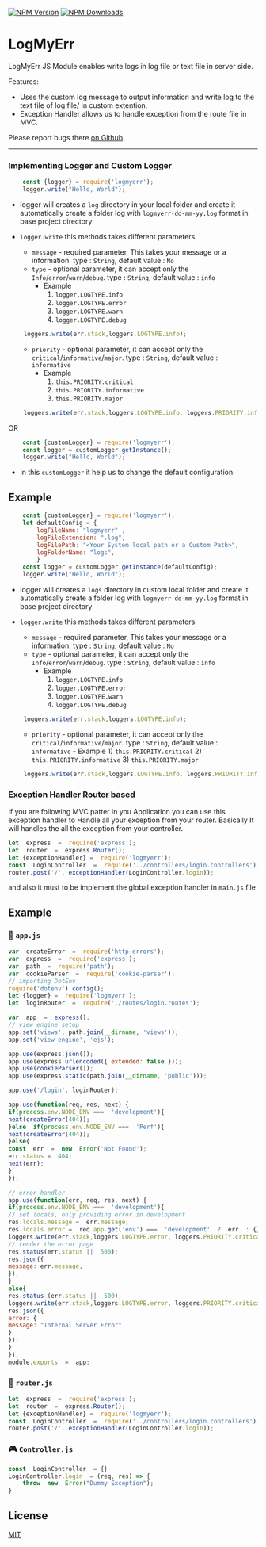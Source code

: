 [![NPM Version][npm-image]][npm-url]
[![NPM Downloads][downloads-image]][downloads-url]

# LogMyErr

LogMyErr JS Module enables write logs  in log file or text file in server side.

Features:

* Uses the custom log message  to output information and write log to the text file of log file/ in custom extention.
* Exception Handler allows us to handle exception from the route file in MVC.

Please report bugs there [on Github](https://github.com/arunsakthivel96/logmyerr/issues).

--------


### Implementing Logger and Custom Logger
```javascript
    const {logger} = require('logmyerr');
    logger.write("Hello, World");
```    
  * logger will creates a `log` directory in your local folder and create it automatically create a folder log with `logmyerr-dd-mm-yy.log` format in base project directory
  * `logger.write` this methods takes different parameters.
  
       - `message` - required parameter, This takes your message or a information. type : `String`, default value : `No`
       - `type` - optional parameter, it can accept only the `Info`/`error`/`warn`/`debug`. type : `String`, default value : `info`
            - Example 
                1) `logger.LOGTYPE.info`
                2) `logger.LOGTYPE.error`
                3) `logger.LOGTYPE.warn`
                4) `logger.LOGTYPE.debug`
	```javascript
	 loggers.write(err.stack,loggers.LOGTYPE.info);
	```

       - `priority` - optional parameter, it can accept only the `critical`/`informative`/`major`. type : `String`, default value : `informative`
            - Example
                1) `this.PRIORITY.critical`
                2) `this.PRIORITY.informative`
                3) `this.PRIORITY.major`
	```javascript
	 loggers.write(err.stack,loggers.LOGTYPE.info, loggers.PRIORITY.informative);
	```          
            
OR 
```javascript
    const {customLogger} = require('logmyerr');
    const logger = customLogger.getInstance();
    logger.write("Hello, World");
```    
   * In this `customLogger` it help us to change the default configuration. 
   
## Example
```javascript
    const {customLogger} = require('logmyerr');
    let defaultConfig = {
        logFileName: "logmyerr" ,
        logFileExtension: ".log",
        logFilePath: "<Your System local path or a Custom Path>", 
        logFolderName: "logs",
        }
    const logger = customLogger.getInstance(defaultConfig);
    logger.write("Hello, World");
```    
        
   * logger will creates a `logs` directory in custom local folder and create it automatically create a folder log with `logmyerr-dd-mm-yy.log` format in base project directory
  * `logger.write` this methods takes different parameters.
  
       - `message` - required parameter, This takes your message or a information. type : `String`, default value : `No`
       - `type` - optional parameter, it can accept only the `Info`/`error`/`warn`/`debug`. type : `String`, default value : `info`
            - Example 
                1) `logger.LOGTYPE.info`
                2) `logger.LOGTYPE.error`
                3) `logger.LOGTYPE.warn`
                4) `logger.LOGTYPE.debug`
                
	```javascript
	 loggers.write(err.stack,loggers.LOGTYPE.info);
	```
      - `priority` - optional parameter, it can accept only the `critical`/`informative`/`major`. type : `String`, default value : `informative`
            - Example
                1) `this.PRIORITY.critical`
                2) `this.PRIORITY.informative`
                3) `this.PRIORITY.major`
	```javascript
	 loggers.write(err.stack,loggers.LOGTYPE.info, loggers.PRIORITY.informative);
	```              
    

### Exception Handler Router based 

If you are following MVC patter in you Application you can use this exception handler to Handle all your exception from your router. Basically It will handles the all the exception from your controller. 

```javascript
let  express  =  require('express');
let  router  =  express.Router();
let {exceptionHandler} =  require('logmyerr');
const  LoginController  =  require('../controllers/login.controllers');
router.post('/', exceptionHandler(LoginController.login)); 
```     
and also it must to be implement the global exception handler in `main.js` file
## Example 
[](https://emojipedia.org/file-folder/)

### 📁 `app.js` 

```javascript
var  createError  =  require('http-errors');
var  express  =  require('express');
var  path  =  require('path');
var  cookieParser  =  require('cookie-parser');
// importing DotEnv
require('dotenv').config();
let {logger} =  require('logmyerr');
let  loginRouter  =  require('./routes/login.routes');

var  app  =  express();
// view engine setup
app.set('views', path.join(__dirname, 'views'));
app.set('view engine', 'ejs');

app.use(express.json());
app.use(express.urlencoded({ extended: false }));
app.use(cookieParser());
app.use(express.static(path.join(__dirname, 'public')));

app.use('/login', loginRouter);

app.use(function(req, res, next) {
if(process.env.NODE_ENV ===  'development'){
next(createError(404));
}else  if(process.env.NODE_ENV ===  'Perf'){
next(createError(404));
}else{
const  err  =  new  Error('Not Found');
err.status =  404;
next(err);
}
});

// error handler
app.use(function(err, req, res, next) {
if(process.env.NODE_ENV ===  'development'){
// set locals, only providing error in development
res.locals.message =  err.message;
res.locals.error =  req.app.get('env') ===  'development'  ?  err  : {};
loggers.write(err.stack,loggers.LOGTYPE.error, loggers.PRIORITY.critical);
// render the error page
res.status(err.status ||  500);
res.json({
message: err.message,
});
}
else{
res.status (err.status ||  500);
loggers.write(err.stack,loggers.LOGTYPE.error, loggers.PRIORITY.critical);
res.json({
error: {
message: "Internal Server Error"
}
});
}
});
module.exports  =  app;
```
 
[](https://emojipedia.org/antenna-bars/)

### 📶 `router.js`
```javascript
let  express  =  require('express');
let  router  =  express.Router();
let {exceptionHandler} =  require('logmyerr');
const  LoginController  =  require('../controllers/login.controllers');
router.post('/', exceptionHandler(LoginController.login));
```
[](https://emojipedia.org/video-game/)

### 🎮 `Controller.js`
```javascript
const  LoginController  = {}
LoginController.login  = (req, res) => {
	throw  new  Error("Dummy Exception");
}
```
## License

[MIT](LICENSE)

[coveralls-image]: https://badgen.net/coveralls/c/github/arunsakthivel96/logmyerr//master
[coveralls-url]: https://coveralls.io/r/visionmedia/batch?branch=master
[downloads-image]: https://badgen.net/npm/dm/logmyerr
[downloads-url]: https://npmjs.org/package/logmyerr
[npm-image]: https://badgen.net/npm/v/logmyerr
[npm-url]: https://npmjs.org/package/logmyerr
[travis-image]: https://badgen.net/travis/visionmedia/logmyerr/master
<!-- [travis-url]: https://travis-ci.org/visionmedia/batch -->
